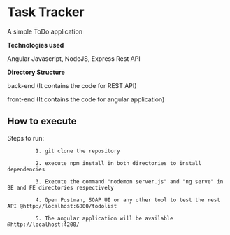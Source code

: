 # Task Tracker

A simple ToDo application

**Technologies used**

Angular Javascript, NodeJS, Express Rest API

**Directory Structure**

back-end (It contains the code for REST API)

front-end (It contains the code for angular application)

## How to execute

Steps to run:

             1. git clone the repository
             
             2. execute npm install in both directories to install dependencies

             3. Execute the command "nodemon server.js" and "ng serve" in BE and FE directories respectively   

             4. Open Postman, SOAP UI or any other tool to test the rest API @http://localhost:6800/todolist 

             5. The angular application will be available @http://localhost:4200/


